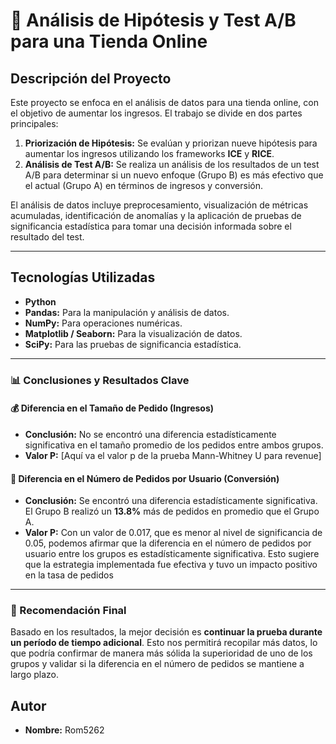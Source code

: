 
# 📝 Análisis de Hipótesis y Test A/B para una Tienda Online

## Descripción del Proyecto

Este proyecto se enfoca en el análisis de datos para una tienda online, con el objetivo de aumentar los ingresos. El trabajo se divide en dos partes principales:

1.  **Priorización de Hipótesis:** Se evalúan y priorizan nueve hipótesis para aumentar los ingresos utilizando los frameworks **ICE** y **RICE**.
2.  **Análisis de Test A/B:** Se realiza un análisis de los resultados de un test A/B para determinar si un nuevo enfoque (Grupo B) es más efectivo que el actual (Grupo A) en términos de ingresos y conversión.

El análisis de datos incluye preprocesamiento, visualización de métricas acumuladas, identificación de anomalías y la aplicación de pruebas de significancia estadística para tomar una decisión informada sobre el resultado del test.

---

## Tecnologías Utilizadas

-   **Python**
-   **Pandas:** Para la manipulación y análisis de datos.
-   **NumPy:** Para operaciones numéricas.
-   **Matplotlib / Seaborn:** Para la visualización de datos.
-   **SciPy:** Para las pruebas de significancia estadística.

---

### 📊 Conclusiones y Resultados Clave

#### 💰 Diferencia en el Tamaño de Pedido (Ingresos)
* **Conclusión:** No se encontró una diferencia estadísticamente significativa en el tamaño promedio de los pedidos entre ambos grupos.
* **Valor P:** [Aquí va el valor p de la prueba Mann-Whitney U para revenue]

#### 🛒 Diferencia en el Número de Pedidos por Usuario (Conversión)
* **Conclusión:** Se encontró una diferencia estadísticamente significativa. El Grupo B realizó un **13.8%** más de pedidos en promedio que el Grupo A.
* **Valor P:** Con un valor de 0.017, que es menor al nivel de significancia de 0.05, podemos afirmar que la diferencia en el número de pedidos por usuario entre los grupos es estadísticamente significativa. 
Esto sugiere que la estrategia implementada fue efectiva y tuvo un impacto positivo en la tasa de pedidos

---

### 🚀 Recomendación Final

Basado en los resultados, la mejor decisión es **continuar la prueba durante un período de tiempo adicional**. Esto nos permitirá recopilar más datos, lo que podría confirmar de manera más sólida la superioridad de uno de los grupos y validar si la diferencia en el número de pedidos se mantiene a largo plazo.

## Autor

-   **Nombre:** Rom5262
